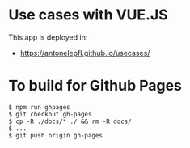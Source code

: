 # Use cases with VUE.JS
This app is deployed in: 
* https://antonelepfl.github.io/usecases/

# To build for Github Pages 
```
$ npm run ghpages 
$ git checkout gh-pages
$ cp -R ./docs/* ./ && rm -R docs/
$ ...
$ git push origin gh-pages
```

